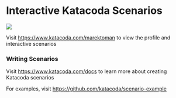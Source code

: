 # Interactive Katacoda Scenarios

[![](http://shields.katacoda.com/katacoda/marektoman/count.svg)](https://www.katacoda.com/marektoman "Get your profile on Katacoda.com")

Visit https://www.katacoda.com/marektoman to view the profile and interactive scenarios

### Writing Scenarios
Visit https://www.katacoda.com/docs to learn more about creating Katacoda scenarios

For examples, visit https://github.com/katacoda/scenario-example
